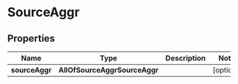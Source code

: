 # SourceAggr

## Properties
Name | Type | Description | Notes
------------ | ------------- | ------------- | -------------
**sourceAggr** | **AllOfSourceAggrSourceAggr** |  |  [optional]
